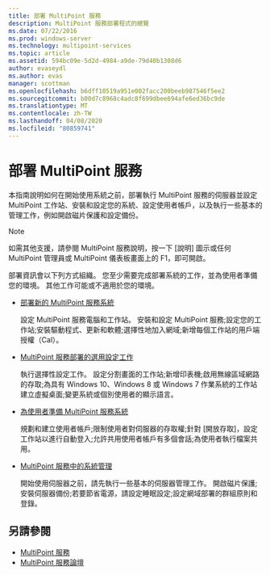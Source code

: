 ```yaml
---
title: 部署 MultiPoint 服務
description: MultiPoint 服務部署程式的總覽
ms.date: 07/22/2016
ms.prod: windows-server
ms.technology: multipoint-services
ms.topic: article
ms.assetid: 594bc09e-5d2d-4984-a9de-79d40b1308d6
author: evaseydl
ms.author: evas
manager: scottman
ms.openlocfilehash: b6dff10519a951e002facc200beeb987546f5ee2
ms.sourcegitcommit: b00d7c8968c4adc8f699dbee694afe6ed36bc9de
ms.translationtype: MT
ms.contentlocale: zh-TW
ms.lasthandoff: 04/08/2020
ms.locfileid: "80859741"
---
```

# <a name="deploying-multipoint-services"></a>部署 MultiPoint 服務
本指南說明如何在開始使用系統之前，部署執行 MultiPoint 服務的伺服器並設定 MultiPoint 工作站、安裝和設定您的系統、設定使用者帳戶，以及執行一些基本的管理工作，例如開啟磁片保護和設定備份。  
  
> [!NOTE]  
> 如需其他支援，請參閱 MultiPoint 服務說明，按一下 [說明] 圖示或任何 MultiPoint 管理員或 MultiPoint 儀表板畫面上的 F1，即可開啟。  
  
部署資訊會以下列方式組織。 您至少需要完成部署系統的工作，並為使用者準備您的環境。 其他工作可能或不適用於您的環境。 
-   [部署新的 MultiPoint 服務系統](Deploy-a-new-MultiPoint-services-system.md)  
  
    設定 MultiPoint 服務電腦和工作站。 安裝和設定 MultiPoint 服務;設定您的工作站;安裝驅動程式、更新和軟體;選擇性地加入網域;新增每個工作站的用戶端授權（Cal）。  
  
-   [MultiPoint 服務部署的選用設定工作](Optional-configuration-tasks-for-a-MultiPoint-services-deployment.md)  
  
    執行選擇性設定工作。 設定分割畫面的工作站;新增印表機;啟用無線區域網路的存取;為具有 Windows 10、Windows 8 或 Windows 7 作業系統的工作站建立虛擬桌面;變更系統或個別使用者的顯示語言。  
  
-   [為使用者準備 MultiPoint 服務系統](Prepare-your-MultiPoint-services-system-for-users.md)  
  
    規劃和建立使用者帳戶;限制使用者對伺服器的存取權;針對 [開放存取]，設定工作站以進行自動登入;允許共用使用者帳戶有多個會話;為使用者執行檔案共用。  
  
-   [MultiPoint 服務中的系統管理](System-administration-in-MultiPoint-services.md)  
  
    開始使用伺服器之前，請先執行一些基本的伺服器管理工作。 開啟磁片保護;安裝伺服器備份;若要節省電源，請設定睡眠設定;設定網域部署的群組原則和登錄。  
  
## <a name="see-also"></a>另請參閱  
  
- [MultiPoint 服務](MultiPoint-Services.md)
-   [MultiPoint 服務論壇](https://social.technet.microsoft.com/Forums/windowsserver/home?forum=windowsmultipointserver&filter=alltypes&sort=lastpostdesc)  
  
